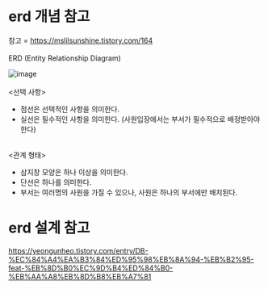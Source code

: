 # erd 개념 참고
참고 = https://mslilsunshine.tistory.com/164  
<br>
ERD (Entity Relationship Diagram)

![image](https://github.com/janeess/TIL/assets/111561405/d89d11ee-3192-473c-9cca-21691be6827e)
<br><br>
<선택 사항>
- 점선은 선택적인 사항을 의미한다.
- 실선은 필수적인 사항을 의미한다. (사원입장에서는 부서가 필수적으로 배정받아야 한다)
<br><br>

<관계 형태>  
- 삼지창 모양은 하나 이상을 의미한다.
- 단선은 하나를 의미한다.
- 부서는 여러명의 사원을 가질 수 있으나, 사원은 하나의 부서에만 배치된다.


# erd 설계 참고
https://yeongunheo.tistory.com/entry/DB-%EC%84%A4%EA%B3%84%ED%95%98%EB%8A%94-%EB%B2%95-feat-%EB%8D%B0%EC%9D%B4%ED%84%B0-%EB%AA%A8%EB%8D%B8%EB%A7%81
